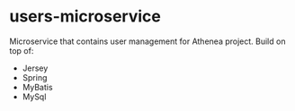# users-microservice

Microservice that contains user management for Athenea project. Build on top of:

 - Jersey
 - Spring
 - MyBatis
 - MySql
